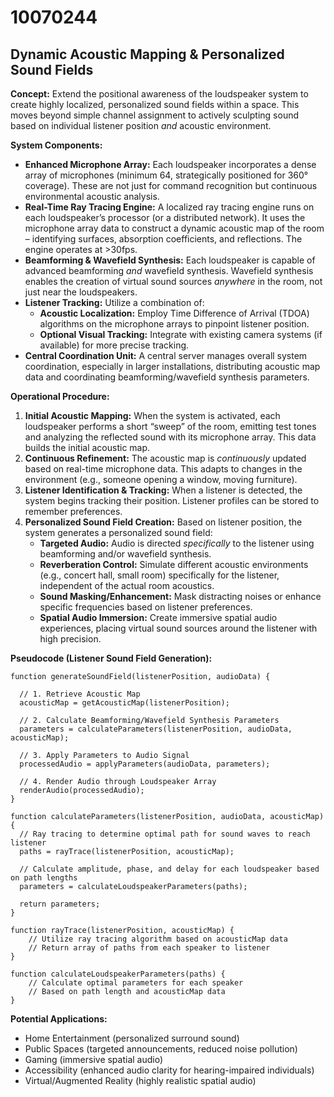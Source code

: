 # 10070244

## Dynamic Acoustic Mapping & Personalized Sound Fields

**Concept:** Extend the positional awareness of the loudspeaker system to create highly localized, personalized sound fields within a space. This moves beyond simple channel assignment to actively sculpting sound based on individual listener position *and* acoustic environment.

**System Components:**

*   **Enhanced Microphone Array:** Each loudspeaker incorporates a dense array of microphones (minimum 64, strategically positioned for 360° coverage). These are not just for command recognition but continuous environmental acoustic analysis.
*   **Real-Time Ray Tracing Engine:**  A localized ray tracing engine runs on each loudspeaker’s processor (or a distributed network). It uses the microphone array data to construct a dynamic acoustic map of the room – identifying surfaces, absorption coefficients, and reflections.  The engine operates at >30fps.
*   **Beamforming & Wavefield Synthesis:** Each loudspeaker is capable of advanced beamforming *and* wavefield synthesis.  Wavefield synthesis enables the creation of virtual sound sources *anywhere* in the room, not just near the loudspeakers.
*   **Listener Tracking:**  Utilize a combination of:
    *   **Acoustic Localization:**  Employ Time Difference of Arrival (TDOA) algorithms on the microphone arrays to pinpoint listener position.
    *   **Optional Visual Tracking:**  Integrate with existing camera systems (if available) for more precise tracking.
*   **Central Coordination Unit:** A central server manages overall system coordination, especially in larger installations, distributing acoustic map data and coordinating beamforming/wavefield synthesis parameters.

**Operational Procedure:**

1.  **Initial Acoustic Mapping:**  When the system is activated, each loudspeaker performs a short “sweep” of the room, emitting test tones and analyzing the reflected sound with its microphone array. This data builds the initial acoustic map.
2.  **Continuous Refinement:** The acoustic map is *continuously* updated based on real-time microphone data. This adapts to changes in the environment (e.g., someone opening a window, moving furniture).
3.  **Listener Identification & Tracking:** When a listener is detected, the system begins tracking their position.  Listener profiles can be stored to remember preferences.
4.  **Personalized Sound Field Creation:** Based on listener position, the system generates a personalized sound field:
    *   **Targeted Audio:**  Audio is directed *specifically* to the listener using beamforming and/or wavefield synthesis.
    *   **Reverberation Control:**  Simulate different acoustic environments (e.g., concert hall, small room) specifically for the listener, independent of the actual room acoustics.
    *   **Sound Masking/Enhancement:** Mask distracting noises or enhance specific frequencies based on listener preferences.
    *   **Spatial Audio Immersion:** Create immersive spatial audio experiences, placing virtual sound sources around the listener with high precision.

**Pseudocode (Listener Sound Field Generation):**

```
function generateSoundField(listenerPosition, audioData) {

  // 1. Retrieve Acoustic Map
  acousticMap = getAcousticMap(listenerPosition);

  // 2. Calculate Beamforming/Wavefield Synthesis Parameters
  parameters = calculateParameters(listenerPosition, audioData, acousticMap);

  // 3. Apply Parameters to Audio Signal
  processedAudio = applyParameters(audioData, parameters);

  // 4. Render Audio through Loudspeaker Array
  renderAudio(processedAudio);
}

function calculateParameters(listenerPosition, audioData, acousticMap) {
  // Ray tracing to determine optimal path for sound waves to reach listener
  paths = rayTrace(listenerPosition, acousticMap);

  // Calculate amplitude, phase, and delay for each loudspeaker based on path lengths
  parameters = calculateLoudspeakerParameters(paths);

  return parameters;
}

function rayTrace(listenerPosition, acousticMap) {
    // Utilize ray tracing algorithm based on acousticMap data
    // Return array of paths from each speaker to listener
}

function calculateLoudspeakerParameters(paths) {
    // Calculate optimal parameters for each speaker
    // Based on path length and acousticMap data
}
```

**Potential Applications:**

*   Home Entertainment (personalized surround sound)
*   Public Spaces (targeted announcements, reduced noise pollution)
*   Gaming (immersive spatial audio)
*   Accessibility (enhanced audio clarity for hearing-impaired individuals)
*   Virtual/Augmented Reality (highly realistic spatial audio)
